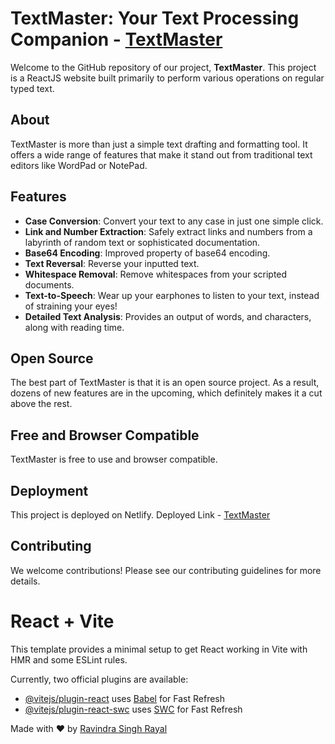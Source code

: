 # TextMaster: Your Text Processing Companion - [TextMaster](https://textmaster-fullstack.onrender.com/home)

Welcome to the GitHub repository of our project, **TextMaster**. This project is a ReactJS website built primarily to perform various operations on regular typed text.

## About

TextMaster is more than just a simple text drafting and formatting tool. It offers a wide range of features that make it stand out from traditional text editors like WordPad or NotePad.

## Features

- **Case Conversion**: Convert your text to any case in just one simple click.
- **Link and Number Extraction**: Safely extract links and numbers from a labyrinth of random text or sophisticated documentation.
- **Base64 Encoding**: Improved property of base64 encoding.
- **Text Reversal**: Reverse your inputted text.
- **Whitespace Removal**: Remove whitespaces from your scripted documents.
- **Text-to-Speech**: Wear up your earphones to listen to your text, instead of straining your eyes!
- **Detailed Text Analysis**: Provides an output of words, and characters, along with reading time.

## Open Source

The best part of TextMaster is that it is an open source project. As a result, dozens of new features are in the upcoming, which definitely makes it a cut above the rest.

## Free and Browser Compatible

TextMaster is free to use and browser compatible.

## Deployment

This project is deployed on Netlify. Deployed Link -  [TextMaster](https://textmaster-fullstack.onrender.com/home)


## Contributing

We welcome contributions! Please see our contributing guidelines for more details.

# React + Vite

This template provides a minimal setup to get React working in Vite with HMR and some ESLint rules.

Currently, two official plugins are available:

- [@vitejs/plugin-react](https://github.com/vitejs/vite-plugin-react/blob/main/packages/plugin-react/README.md) uses [Babel](https://babeljs.io/) for Fast Refresh
- [@vitejs/plugin-react-swc](https://github.com/vitejs/vite-plugin-react-swc) uses [SWC](https://swc.rs/) for Fast Refresh

Made with ❤️ by [Ravindra Singh Rayal](https://github.com/Ravindra-uk01)

